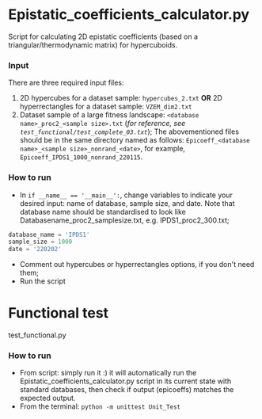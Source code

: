 # Epistatic_coefficients_calculator.py   
Script for calculating 2D epistatic coefficients (based on a triangular/thermodynamic matrix) for hypercuboids. 

### Input
There are three required input files:
1. 2D hypercubes for a dataset sample: `hypercubes_2.txt` **OR** 2D hyperrectangles for a dataset sample: `VZEM_dim2.txt`
3. Dataset sample of a large fitness landscape: `<database name>_proc2_<sample size>.txt` (*for reference, see `test_functional/test_complete_03.txt`*);
The abovementioned files should be in the same directory named as follows: 
`Epicoeff_<database name>_<sample size>_nonrand_<date>`, for example, `Epicoeff_IPDS1_1000_nonrand_220115`.


### How to run
- In ```if __name__ == '__main__':```, change variables to indicate your desired input: name of database, sample size, and date. Note that database name should be standardised to look like Databasename_proc2_samplesize.txt, e.g. IPDS1_proc2_300.txt; 
```py
database_name = 'IPDS1'
sample_size = 1000
date = '220202'
```
- Comment out hypercubes or hyperrectangles options, if you don't need them; 
- Run the script

# Functional test
test_functional.py   

### How to run
- From script: simply run it :) it will automatically run the Epistatic_coefficients_calculator.py script in its current state with standard databases, then check if output (epicoeffs) matches the expected output. 
- From the terminal: ```python -m unittest Unit_Test```
